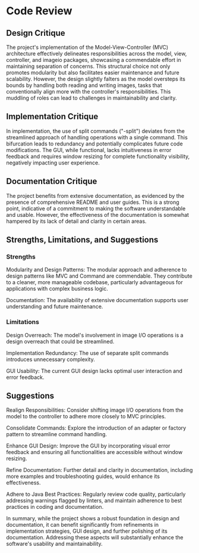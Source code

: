 # Code Review

## Design Critique

The project's implementation of the Model-View-Controller (MVC) architecture effectively delineates
responsibilities across the model, view, controller, and imageio packages,
showcasing a commendable effort in maintaining separation of concerns. This structural choice not
only promotes modularity but also facilitates easier maintenance and future scalability.
However, the design slightly falters as the model oversteps its bounds by handling both reading and
writing images, tasks that conventionally align more with the controller's responsibilities.
This muddling of roles can lead to challenges in maintainability and clarity.

## Implementation Critique

In implementation, the use of split commands ("<command-name>-split") deviates from the streamlined
approach of handling operations with a single command.
This bifurcation leads to redundancy and potentially complicates future code modifications. The GUI,
while functional, lacks intuitiveness in error feedback and requires
window resizing for complete functionality visibility, negatively impacting user experience.

## Documentation Critique

The project benefits from extensive documentation, as evidenced by the presence of comprehensive
README and user guides. This is a strong point, indicative of a commitment to
making the software understandable and usable. However, the effectiveness of the documentation is
somewhat hampered by its lack of detail and clarity in certain areas.

## Strengths, Limitations, and Suggestions

### Strengths

Modularity and Design Patterns: The modular approach and adherence to design patterns like MVC and
Command are commendable. They contribute to a cleaner, more manageable codebase,
particularly advantageous for applications with complex business logic.

Documentation: The availability of extensive documentation supports user understanding and future
maintenance.

### Limitations

Design Overreach: The model's involvement in image I/O operations is a design overreach that could
be streamlined.

Implementation Redundancy: The use of separate split commands introduces unnecessary complexity.

GUI Usability: The current GUI design lacks optimal user interaction and error feedback.

## Suggestions

Realign Responsibilities: Consider shifting image I/O operations from the model to the controller to
adhere more closely to MVC principles.

Consolidate Commands: Explore the introduction of an adapter or factory pattern to streamline
command handling.

Enhance GUI Design: Improve the GUI by incorporating visual error feedback and ensuring all
functionalities are accessible without window resizing.

Refine Documentation: Further detail and clarity in documentation, including more examples and
troubleshooting guides, would enhance its effectiveness.

Adhere to Java Best Practices: Regularly review code quality, particularly addressing warnings
flagged by linters, and maintain adherence to best practices in coding and documentation.

In summary, while the project shows a robust foundation in design and documentation, it can benefit
significantly from refinements in implementation strategies, GUI design, and further
polishing of its documentation. Addressing these aspects will substantially enhance the software's
usability and maintainability.

